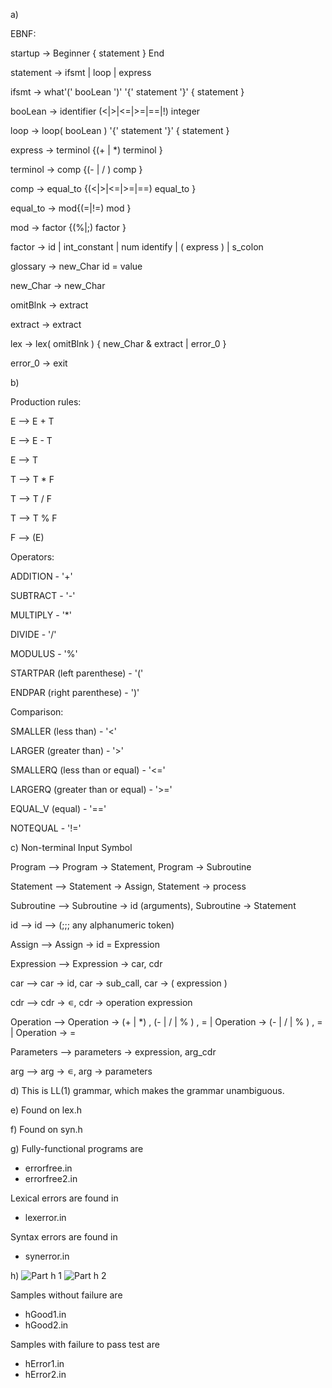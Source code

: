 
a)

EBNF:

startup → Beginner { statement } End

statement → ifsmt | loop | express

ifsmt → what'(' booLean ')' '{' statement '}' { statement } 

booLean → identifier (<|>|<=|>=|==|!) integer

loop → loop( booLean ) '{' statement '}' { statement }

express → terminol {(+ | *) terminol } 

terminol → comp {(- | / ) comp }

comp → equal_to {(<|>|<=|>=|==) equal_to }

equal_to → mod{(=|!=) mod }

mod → factor {(%|;) factor }

factor → id | int_constant | num identify | ( express ) | s_colon

glossary → new_Char id = value 

new_Char → new_Char

omitBlnk → extract

extract → extract

lex → lex( omitBlnk ) { new_Char & extract | error_0 }

error_0 → exit

b)

Production rules:

E --> E + T

E --> E - T

E --> T

T --> T * F

T --> T / F

T --> T % F

F --> (E)


Operators:

ADDITION - '+'

SUBTRACT - '-'

MULTIPLY - '*' 

DIVIDE - '/'

MODULUS - '%'

STARTPAR (left parenthese) - '('

ENDPAR (right parenthese) - ')'


Comparison:

SMALLER (less than) - '<'

LARGER (greater than) - '>'

SMALLERQ (less than or equal) - '<='

LARGERQ (greater than or equal) - '>='

EQUAL_V (equal) - '=='

NOTEQUAL - '!='

c)
Non-terminal		Input Symbol
		
Program     --> Program → Statement, Program → Subroutine

Statement   --> Statement → Assign, Statement → process

Subroutine  --> Subroutine → id (arguments), Subroutine → Statement

id --> id   --> (;;; any alphanumeric token)

Assign      --> Assign → id = Expression   

Expression  --> Expression → car, cdr

car         --> car → id, car → sub_call, car → ( expression )

cdr         --> cdr → ∊, cdr → operation expression

Operation   --> Operation → (+ | *) , (- | / | % ) , = | Operation →  (- | / | % ) , = | Operation → =

Parameters  --> parameters → expression, arg_cdr

arg         --> arg → ∊, arg → parameters


d)
This is LL(1) grammar, which makes the grammar unambiguous.

e)
Found on lex.h

f)
Found on syn.h

g)
Fully-functional programs are 
- errorfree.in
- errorfree2.in

Lexical errors are found in 
- lexerror.in

Syntax errors are found in 
- synerror.in

h)
![Part h 1](https://user-images.githubusercontent.com/118640495/202877310-8f882b45-ae25-42ff-910d-1a00c5fcb744.png)
![Part h 2](https://user-images.githubusercontent.com/118640495/202877313-43e618d6-50e0-4f23-b39c-ddc21ec6751c.png)

Samples without failure are
- hGood1.in
- hGood2.in

Samples with failure to pass test are
- hError1.in
- hError2.in

